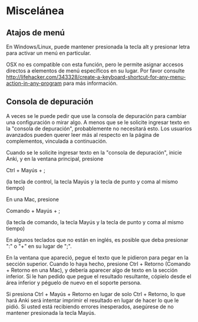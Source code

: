 # Miscelánea

## Atajos de menú

En Windows/Linux, puede mantener presionada la tecla alt y presionar
letra para activar un menú en particular.

OSX no es compatible con esta función, pero le permite asignar
accesos directos a elementos de menú específicos en su lugar. Por favor consulte
<http://lifehacker.com/343328/create-a-keyboard-shortcut-for-any-menu-action-in-any-program>
para más información.

## Consola de depuración

A veces se le puede pedir que use la consola de depuración para cambiar una configuración
o mirar algo. A menos que se le solicite ingresar texto en la "consola de depuración",
probablemente no necesitará esto. Los usuarios avanzados pueden querer leer más
al respecto en la página de complementos, vinculada a continuación.

Cuando se le solicite ingresar texto en la "consola de depuración", inicie Anki,
y en la ventana principal, presione

Ctrl + Mayús + ;

(la tecla de control, la tecla Mayús y la tecla de punto y coma al mismo tiempo)

En una Mac, presione

Comando + Mayús + ;

(la tecla de comando, la tecla Mayús y la tecla de punto y coma al mismo tiempo)

En algunos teclados que no están en inglés, es posible que deba presionar ":" o "+" en su lugar
de ";".

En la ventana que apareció, pegue el texto que le pidieron
para pegar en la sección superior. Cuando lo haya hecho, presione
Ctrl + Retorno (Comando + Retorno en una Mac), y debería aparecer algo de texto en
la sección inferior. Si le han pedido que pegue el resultado resultante,
cópielo desde el área inferior y péguelo de nuevo en el soporte
persona.

Si presiona Ctrl + Mayús + Retorno en lugar de solo Ctrl + Retorno, lo que hará Anki
será intentar imprimir el resultado en lugar de hacer lo que le pidió. Si usted
está recibiendo errores inesperados, asegúrese de no mantener presionada
la tecla Mayús.
